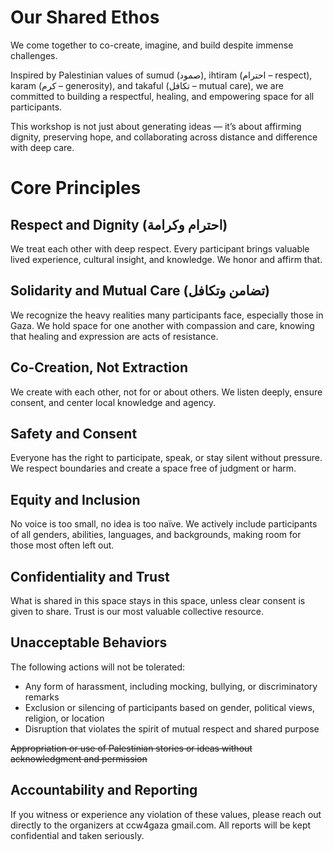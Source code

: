 
# Our Shared Ethos

We come together to co-create, imagine, and build despite immense challenges. 

Inspired by Palestinian values of sumud (صمود), ihtiram (احترام – respect), karam (كرم – generosity), and takaful (تكافل – mutual care), we are committed to building a respectful, healing, and empowering space for all participants.

This workshop is not just about generating ideas — it’s about affirming dignity, preserving hope, and collaborating across distance and difference with deep care.

# Core Principles
## Respect and Dignity (احترام وكرامة)
We treat each other with deep respect. Every participant brings valuable lived experience, cultural insight, and knowledge. We honor and affirm that.

## Solidarity and Mutual Care (تضامن وتكافل)
We recognize the heavy realities many participants face, especially those in Gaza. We hold space for one another with compassion and care, knowing that healing and expression are acts of resistance.

## Co-Creation, Not Extraction
We create with each other, not for or about others. We listen deeply, ensure consent, and center local knowledge and agency.

## Safety and Consent
Everyone has the right to participate, speak, or stay silent without pressure. We respect boundaries and create a space free of judgment or harm.

## Equity and Inclusion
No voice is too small, no idea is too naïve. We actively include participants of all genders, abilities, languages, and backgrounds, making room for those most often left out.

## Confidentiality and Trust
What is shared in this space stays in this space, unless clear consent is given to share. Trust is our most valuable collective resource.

## Unacceptable Behaviors

The following actions will not be tolerated:
- Any form of harassment, including mocking, bullying, or discriminatory remarks
- Exclusion or silencing of participants based on gender, political views, religion, or location
- Disruption that violates the spirit of mutual respect and shared purpose

~~Appropriation or use of Palestinian stories or ideas without acknowledgment and permission~~

## Accountability and Reporting

If you witness or experience any violation of these values, please reach out directly to the organizers at ccw4gaza <at> gmail.com. All reports will be kept confidential and taken seriously.
